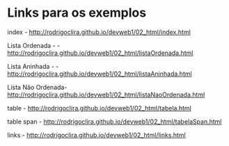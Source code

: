 # Links para os exemplos


index - http://rodrigoclira.github.io/devweb1/02_html/index.html

Lista Ordenada - - http://rodrigoclira.github.io/devweb1/02_html/listaOrdenada.html

Lista Aninhada - - http://rodrigoclira.github.io/devweb1/02_html/listaAninhada.html

Lista Não Ordenada- http://rodrigoclira.github.io/devweb1/02_html/listaNaoOrdenada.html

table - http://rodrigoclira.github.io/devweb1/02_html/tabela.html

table span - http://rodrigoclira.github.io/devweb1/02_html/tabelaSpan.html

links - http://rodrigoclira.github.io/devweb1/02_html/links.html
